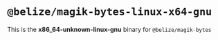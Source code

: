 # `@belize/magik-bytes-linux-x64-gnu`

This is the **x86_64-unknown-linux-gnu** binary for `@belize/magik-bytes`
